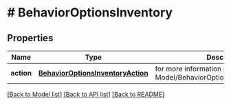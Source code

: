# # BehaviorOptionsInventory


## Properties 


Name | Type | Description | Notes
------------ | ------------- | ------------- | -------------
**action**| [**BehaviorOptionsInventoryAction**](BehaviorOptionsInventoryAction.md) |  for more information please, see Model/BehaviorOptionsInventoryAction.php  | [optional]


[[Back to Model list]](../../README.md#models) [[Back to API list]](../../README.md#endpoints) [[Back to README]](../../README.md)

